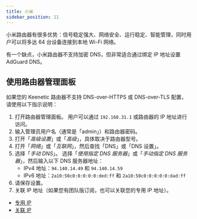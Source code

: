 ```yaml
---
title: 小米
sidebar_position: 11
---
```


小米路由器有很多优势：信号稳定强大、网络安全、运行稳定、智能管理，同时用户可以将多达 64 台设备连接到本地 Wi-Fi 网络。

有一个缺点，小米路由器不支持加密 DNS，但非常适合通过绑定 IP 地址设置 AdGuard DNS。

## 使用路由器管理面板

如果您的 Keenetic 路由器不支持 DNS-over-HTTPS 或 DNS-over-TLS 配置，请使用以下指示说明：

1. 打开路由器管理面板。 用户可以通过 `192.168.31.1` 或路由器的 IP 地址进行访问。
2. 输入管理员用户名（通常是「admin」）和路由器密码。
3. 打开「_高级设置_」或「_高级_」，具体取决于路由器型号。
4. 打开「_网络_」或「_互联网_」，然后查找「DNS」或「DNS 设置」。
5. 选择「_手动 DNS_」。 选择「_使用指定 DNS 服务器_」或「_手动指定 DNS 服务器_」，然后输入以下 DNS 服务器地址：
   - IPv4 地址：`94.140.14.49` 和 `94.140.14.59`
   - IPv6 地址：`2a10:50c0:0:0:0:0:ded:ff` 和 `2a10:50c0:0:0:0:0:dad:ff`
6. 请保存设置。
7. 关联 IP 地址（如果您有团队版订阅，也可以关联您的专用 IP 地址）。

- [专用 IP](/private-dns/connect-devices/other-options/dedicated-ip.md)
- [关联 IP](/private-dns/connect-devices/other-options/linked-ip.md)

